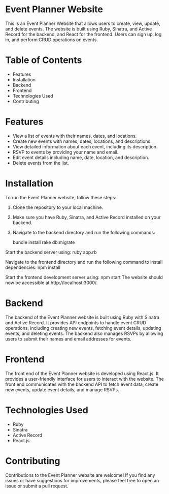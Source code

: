 
# Event Planner Website
This is an Event Planner Website that allows users to create, view, update, and delete events. 
The website is built using Ruby, Sinatra, and Active Record for the backend, and React for the frontend.
Users can sign up, log in, and perform CRUD operations on events.
# Table of Contents
- Features
- Installation
- Backend
- Frontend
- Technologies Used
- Contributing
# Features
- View a list of events with their names, dates, and locations.
- Create new events with names, dates, locations, and descriptions.
- View detailed information about each event, including its description.
- RSVP to events by providing your name and email.
- Edit event details including name, date, location, and description.
- Delete events from the list.
# Installation
To run the Event Planner website, follow these steps:

1) Clone the repository to your local machine.
2) Make sure you have Ruby, Sinatra, and Active Record installed on your backend.
3) Navigate to the backend directory and run the following commands:

   bundle install
   rake db:migrate

Start the backend server using:
   ruby app.rb

Navigate to the frontend directory and run the following command to install dependencies:
   npm install

Start the frontend development server using:
   npm start
The website should now be accessible at http://localhost:3000/.

# Backend
The backend of the Event Planner website is built using Ruby with Sinatra and Active Record.
It provides API endpoints to handle event CRUD operations, including creating new events, fetching event details, updating events, and deleting events.
The backend also manages RSVPs by allowing users to submit their names and email addresses for events.

# Frontend
The front end of the Event Planner website is developed using React.js. It provides a user-friendly interface for users to interact with the website.
The front end communicates with the backend API to fetch event data, create new events, update event details, and manage RSVPs.

# Technologies Used
- Ruby
- Sinatra
- Active Record
- React.js

# Contributing
Contributions to the Event Planner website are welcome! 
If you find any issues or have suggestions for improvements, please feel free to open an issue or submit a pull request.
